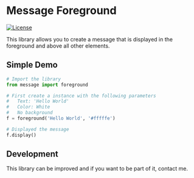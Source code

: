 # Message Foreground

[![License](https://img.shields.io/badge/License-MIT-blue)](#license)

This library allows you to create a message that is displayed in the foreground and above all other elements.


Simple Demo
-----------
```python
# Import the library
from message import foreground

# First create a instance with the following parameters
# 	Text: 'Hello World'
# 	Color: White
# 	No background
f = foreground('Hello World', '#fffffe')

# Displayed the message
f.display()
```

Development
-----------

This library can be improved and if you want to be part of it, contact me.
